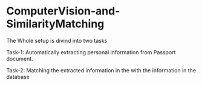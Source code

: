 # ComputerVision-and-SimilarityMatching

The Whole setup is divind into two tasks

 Task-1: Automatically extracting personal information from Passport document.
 
 Task-2: Matching the extracted information in the with the information in the database
